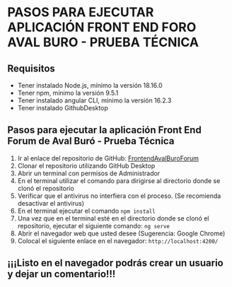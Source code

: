 # PASOS PARA EJECUTAR APLICACIÓN FRONT END FORO AVAL BURO - PRUEBA TÉCNICA

## Requisitos
- Tener instalado Node.js, mínimo la versión 18.16.0
- Tener npm, mínimo la versión 9.5.1
- Tener instalado angular CLI, mínimo la versión 16.2.3
- Tener instalado GithubDesktop
## Pasos para ejecutar la aplicación Front End Forum de Aval Buró - Prueba Técnica
1. Ir al enlace del repositorio de GitHub: [FrontendAvalBuroForum](https://github.com/davidaguirreg/foro-aval-test)
2. Clonar el repositorio utilizando GitHub Desktop
3. Abrir un terminal con permisos de Administrador
4. En el terminal utilizar el comando para dirigirse al directorio donde se clonó el repositorio
5. Verificar que el antivirus no interfiera con el proceso. (Se recomienda desactivar el antivirus)
6. En el terminal ejecutar el comando `npm install`
7. Una vez que en el terminal esté en el directorio donde se clonó el repositorio, ejecutar el siguiente comando:
`ng serve`
8. Abrir el navegador web que usted desee (Sugerencia: Google Chrome)
9. Colocal el siguiente enlace en el navegador: `http://localhost:4200/`
## ¡¡¡Listo en el navegador podrás crear un usuario y dejar un comentario!!!
